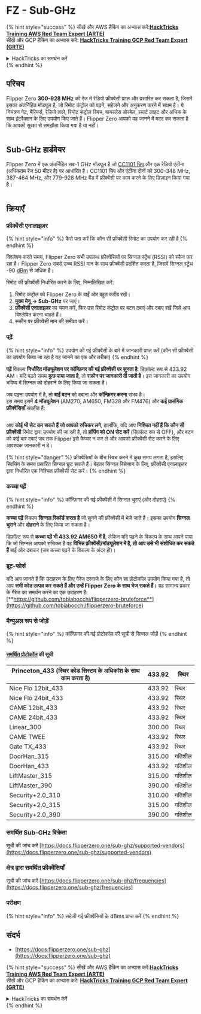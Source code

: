 # FZ - Sub-GHz

{% hint style="success" %}
सीखें और AWS हैकिंग का अभ्यास करें:<img src="/.gitbook/assets/arte.png" alt="" data-size="line">[**HackTricks Training AWS Red Team Expert (ARTE)**](https://training.hacktricks.xyz/courses/arte)<img src="/.gitbook/assets/arte.png" alt="" data-size="line">\
सीखें और GCP हैकिंग का अभ्यास करें: <img src="/.gitbook/assets/grte.png" alt="" data-size="line">[**HackTricks Training GCP Red Team Expert (GRTE)**<img src="/.gitbook/assets/grte.png" alt="" data-size="line">](https://training.hacktricks.xyz/courses/grte)

<details>

<summary>HackTricks का समर्थन करें</summary>

* [**सदस्यता योजनाओं**](https://github.com/sponsors/carlospolop) की जांच करें!
* **हमारे** 💬 [**Discord समूह**](https://discord.gg/hRep4RUj7f) या [**टेलीग्राम समूह**](https://t.me/peass) में शामिल हों या **हमारा अनुसरण करें** **Twitter** 🐦 [**@hacktricks\_live**](https://twitter.com/hacktricks\_live)**.**
* **हैकिंग ट्रिक्स साझा करें और** [**HackTricks**](https://github.com/carlospolop/hacktricks) और [**HackTricks Cloud**](https://github.com/carlospolop/hacktricks-cloud) गिटहब रिपोजिटरी में PR सबमिट करें।

</details>
{% endhint %}


## परिचय <a href="#kfpn7" id="kfpn7"></a>

Flipper Zero **300-928 MHz** की रेंज में रेडियो फ्रीक्वेंसी प्राप्त और प्रसारित कर सकता है, जिसमें इसका अंतर्निहित मॉड्यूल है, जो रिमोट कंट्रोल को पढ़ने, सहेजने और अनुकरण करने में सक्षम है। ये नियंत्रण गेट, बैरियर्स, रेडियो ताले, रिमोट कंट्रोल स्विच, वायरलेस डोरबेल, स्मार्ट लाइट और अधिक के साथ इंटरैक्शन के लिए उपयोग किए जाते हैं। Flipper Zero आपको यह जानने में मदद कर सकता है कि आपकी सुरक्षा से समझौता किया गया है या नहीं।

<figure><img src="../../../.gitbook/assets/image (714).png" alt=""><figcaption></figcaption></figure>

## Sub-GHz हार्डवेयर <a href="#kfpn7" id="kfpn7"></a>

Flipper Zero में एक अंतर्निहित सब-1 GHz मॉड्यूल है जो [﻿](https://www.st.com/en/nfc/st25r3916.html#overview)﻿[CC1101 चिप](https://www.ti.com/lit/ds/symlink/cc1101.pdf) और एक रेडियो एंटीना (अधिकतम रेंज 50 मीटर है) पर आधारित है। CC1101 चिप और एंटीना दोनों को 300-348 MHz, 387-464 MHz, और 779-928 MHz बैंड में फ्रीक्वेंसी पर काम करने के लिए डिज़ाइन किया गया है।

<figure><img src="../../../.gitbook/assets/image (923).png" alt=""><figcaption></figcaption></figure>

## क्रियाएँ

### फ्रीक्वेंसी एनालाइज़र

{% hint style="info" %}
कैसे पता करें कि कौन सी फ्रीक्वेंसी रिमोट का उपयोग कर रही है
{% endhint %}

विश्लेषण करते समय, Flipper Zero सभी उपलब्ध फ्रीक्वेंसियों पर सिग्नल स्ट्रेंथ (RSSI) को स्कैन कर रहा है। Flipper Zero सबसे उच्च RSSI मान के साथ फ्रीक्वेंसी प्रदर्शित करता है, जिसमें सिग्नल स्ट्रेंथ -90 [dBm](https://en.wikipedia.org/wiki/DBm) से अधिक है।

रिमोट की फ्रीक्वेंसी निर्धारित करने के लिए, निम्नलिखित करें:

1. रिमोट कंट्रोल को Flipper Zero के बाईं ओर बहुत करीब रखें।
2. **मुख्य मेनू** **→ Sub-GHz** पर जाएं।
3. **फ्रीक्वेंसी एनालाइज़र** का चयन करें, फिर उस रिमोट कंट्रोल पर बटन दबाएं और दबाए रखें जिसे आप विश्लेषित करना चाहते हैं।
4. स्क्रीन पर फ्रीक्वेंसी मान की समीक्षा करें।

### पढ़ें

{% hint style="info" %}
उपयोग की गई फ्रीक्वेंसी के बारे में जानकारी प्राप्त करें (कौन सी फ्रीक्वेंसी का उपयोग किया जा रहा है यह जानने का एक और तरीका)
{% endhint %}

**पढ़ें** विकल्प **निर्धारित मॉड्यूलेशन पर कॉन्फ़िगर की गई फ्रीक्वेंसी पर सुनता है**: डिफ़ॉल्ट रूप से 433.92 AM। यदि पढ़ते समय **कुछ पाया जाता है**, तो **स्क्रीन पर जानकारी दी जाती है**। इस जानकारी का उपयोग भविष्य में सिग्नल को दोहराने के लिए किया जा सकता है।

जब पढ़ना उपयोग में है, तो **बाईं बटन** को दबाना और **कॉन्फ़िगर करना** संभव है।\
इस समय इसमें **4 मॉड्यूलेशन** (AM270, AM650, FM328 और FM476) और **कई प्रासंगिक फ्रीक्वेंसियाँ** संग्रहीत हैं:

<figure><img src="../../../.gitbook/assets/image (947).png" alt=""><figcaption></figcaption></figure>

आप **कोई भी सेट कर सकते हैं जो आपको रुचिकर लगे**, हालाँकि, यदि आप **निश्चित नहीं हैं कि कौन सी फ्रीक्वेंसी** रिमोट द्वारा उपयोग की जा रही है, तो **हॉपिंग को ON सेट करें** (डिफ़ॉल्ट रूप से OFF), और बटन को कई बार दबाएं जब तक Flipper इसे कैप्चर न कर ले और आपको फ्रीक्वेंसी सेट करने के लिए आवश्यक जानकारी न दे।

{% hint style="danger" %}
फ्रीक्वेंसियों के बीच स्विच करने में कुछ समय लगता है, इसलिए स्विचिंग के समय प्रसारित सिग्नल छूट सकते हैं। बेहतर सिग्नल रिसेप्शन के लिए, फ्रीक्वेंसी एनालाइज़र द्वारा निर्धारित एक निश्चित फ्रीक्वेंसी सेट करें।
{% endhint %}

### **कच्चा पढ़ें**

{% hint style="info" %}
कॉन्फ़िगर की गई फ्रीक्वेंसी में सिग्नल चुराएं (और दोहराएं)
{% endhint %}

**कच्चा पढ़ें** विकल्प **सिग्नल रिकॉर्ड करता है** जो सुनने की फ्रीक्वेंसी में भेजे जाते हैं। इसका उपयोग **सिग्नल चुराने** और **दोहराने** के लिए किया जा सकता है।

डिफ़ॉल्ट रूप से **कच्चा पढ़ें भी 433.92 AM650 में है**, लेकिन यदि पढ़ने के विकल्प के साथ आपने पाया कि जो सिग्नल आपको रुचिकर है वह **विभिन्न फ्रीक्वेंसी/मॉड्यूलेशन में है, तो आप उसे भी संशोधित कर सकते हैं** बाईं ओर दबाकर (जब कच्चा पढ़ने के विकल्प के अंदर हों)।

### ब्रूट-फोर्स

यदि आप जानते हैं कि उदाहरण के लिए गैरेज दरवाजे के लिए कौन सा प्रोटोकॉल उपयोग किया गया है, तो आप **सभी कोड उत्पन्न कर सकते हैं और उन्हें Flipper Zero के साथ भेज सकते हैं।** यह सामान्य प्रकार के गैरेज का समर्थन करने का एक उदाहरण है: [**https://github.com/tobiabocchi/flipperzero-bruteforce**](https://github.com/tobiabocchi/flipperzero-bruteforce)

### मैन्युअल रूप से जोड़ें

{% hint style="info" %}
कॉन्फ़िगर की गई प्रोटोकॉल की सूची से सिग्नल जोड़ें
{% endhint %}

#### [समर्थित प्रोटोकॉल](https://docs.flipperzero.one/sub-ghz/add-new-remote) की सूची <a href="#id-3iglu" id="id-3iglu"></a>

| Princeton\_433 (स्थिर कोड सिस्टम के अधिकांश के साथ काम करता है) | 433.92 | स्थिर  |
| --------------------------------------------------------------- | ------ | ------- |
| Nice Flo 12bit\_433                                             | 433.92 | स्थिर  |
| Nice Flo 24bit\_433                                             | 433.92 | स्थिर  |
| CAME 12bit\_433                                                 | 433.92 | स्थिर  |
| CAME 24bit\_433                                                 | 433.92 | स्थिर  |
| Linear\_300                                                     | 300.00 | स्थिर  |
| CAME TWEE                                                       | 433.92 | स्थिर  |
| Gate TX\_433                                                    | 433.92 | स्थिर  |
| DoorHan\_315                                                    | 315.00 | गतिशील |
| DoorHan\_433                                                    | 433.92 | गतिशील |
| LiftMaster\_315                                                 | 315.00 | गतिशील |
| LiftMaster\_390                                                 | 390.00 | गतिशील |
| Security+2.0\_310                                               | 310.00 | गतिशील |
| Security+2.0\_315                                               | 315.00 | गतिशील |
| Security+2.0\_390                                               | 390.00 | गतिशील |

### समर्थित Sub-GHz विक्रेता

सूची की जांच करें [https://docs.flipperzero.one/sub-ghz/supported-vendors](https://docs.flipperzero.one/sub-ghz/supported-vendors)

### क्षेत्र द्वारा समर्थित फ्रीक्वेंसियाँ

सूची की जांच करें [https://docs.flipperzero.one/sub-ghz/frequencies](https://docs.flipperzero.one/sub-ghz/frequencies)

### परीक्षण

{% hint style="info" %}
सहेजी गई फ्रीक्वेंसियों के dBms प्राप्त करें
{% endhint %}

## संदर्भ

* [https://docs.flipperzero.one/sub-ghz](https://docs.flipperzero.one/sub-ghz)

{% hint style="success" %}
सीखें और AWS हैकिंग का अभ्यास करें:<img src="/.gitbook/assets/arte.png" alt="" data-size="line">[**HackTricks Training AWS Red Team Expert (ARTE)**](https://training.hacktricks.xyz/courses/arte)<img src="/.gitbook/assets/arte.png" alt="" data-size="line">\
सीखें और GCP हैकिंग का अभ्यास करें: <img src="/.gitbook/assets/grte.png" alt="" data-size="line">[**HackTricks Training GCP Red Team Expert (GRTE)**<img src="/.gitbook/assets/grte.png" alt="" data-size="line">](https://training.hacktricks.xyz/courses/grte)

<details>

<summary>HackTricks का समर्थन करें</summary>

* [**सदस्यता योजनाओं**](https://github.com/sponsors/carlospolop) की जांच करें!
* **हमारे** 💬 [**Discord समूह**](https://discord.gg/hRep4RUj7f) या [**टेलीग्राम समूह**](https://t.me/peass) में शामिल हों या **हमारा अनुसरण करें** **Twitter** 🐦 [**@hacktricks\_live**](https://twitter.com/hacktricks\_live)**.**
* **हैकिंग ट्रिक्स साझा करें और** [**HackTricks**](https://github.com/carlospolop/hacktricks) और [**HackTricks Cloud**](https://github.com/carlospolop/hacktricks-cloud) गिटहब रिपोजिटरी में PR सबमिट करें।

</details>
{% endhint %}
